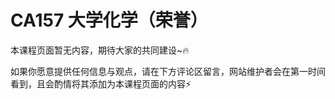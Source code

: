 
# CA157 大学化学（荣誉）

本课程页面暂无内容，期待大家的共同建设\~🔥

如果你愿意提供任何信息与观点，请在下方评论区留言，网站维护者会在第一时间看到，且会酌情将其添加为本课程页面的内容⚡️
